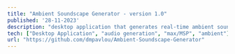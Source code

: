 ```yaml
---
title: "Ambient Soundscape Generator - version 1.0" 
published: '28-11-2023'
description: "desktop application that generates real-time ambient soundscapes."
tech: ["Desktop Application", "audio generation", "max/MSP", "ambient"]
url: "https://github.com/dmpavlou/Ambient-Soundscape-Generator"
---
```

